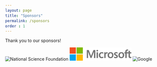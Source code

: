 ```yaml
---
layout: page
title: "Sponsors"
permalink: /sponsors
order : 1
---
```


Thank you to our sponsors!

<img src="images/NSF_4-Color_bitmap_Logo.png" alt="National Science Foundation" width="200" class="center"/>
<img src="images/microsoft_logo.svg" alt="Microsoft" width="200" class="center"/>
<img src="images/google_logo.svg" alt="Google" width="200" class="center"/>
